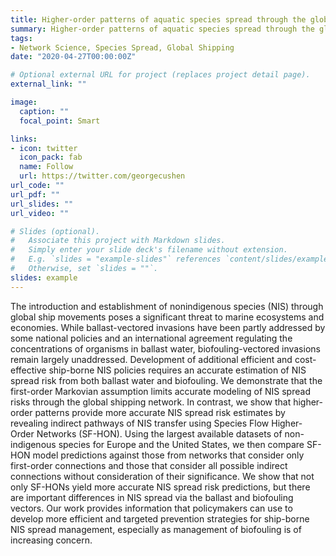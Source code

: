 ```yaml
---
title: Higher-order patterns of aquatic species spread through the global shipping network
summary: Higher-order patterns of aquatic species spread through the global shipping network
tags:
- Network Science, Species Spread, Global Shipping
date: "2020-04-27T00:00:00Z"

# Optional external URL for project (replaces project detail page).
external_link: ""

image:
  caption: ""
  focal_point: Smart

links:
- icon: twitter
  icon_pack: fab
  name: Follow
  url: https://twitter.com/georgecushen
url_code: ""
url_pdf: ""
url_slides: ""
url_video: ""

# Slides (optional).
#   Associate this project with Markdown slides.
#   Simply enter your slide deck's filename without extension.
#   E.g. `slides = "example-slides"` references `content/slides/example-slides.md`.
#   Otherwise, set `slides = ""`.
slides: example
---
```


The introduction and establishment of nonindigenous species (NIS) through global ship movements poses a significant threat to marine ecosystems and economies. While ballast-vectored invasions have been partly addressed by some national policies and an international agreement regulating the concentrations of organisms in ballast water, biofouling-vectored invasions remain largely unaddressed. Development of additional efficient and cost-effective ship-borne NIS policies requires an accurate estimation of NIS spread risk from both ballast water and biofouling. We demonstrate that the first-order Markovian assumption limits accurate modeling of NIS spread risks through the global shipping network. In contrast, we show that higher-order patterns provide more accurate NIS spread risk estimates by revealing indirect pathways of NIS transfer using Species Flow Higher-Order Networks (SF-HON).
Using the largest available datasets of non-indigenous species for Europe and the United States, we then compare SF-HON model predictions against those from networks that consider only first-order connections and those that consider all possible indirect connections without consideration of their significance. We show that not only SF-HONs yield more accurate NIS spread risk predictions, but there are important differences in NIS spread via the ballast and biofouling vectors. Our work provides information that policymakers can use to develop more efficient and targeted prevention strategies for ship-borne NIS spread management, especially as management of biofouling is of increasing concern.